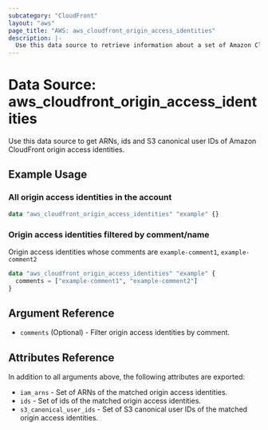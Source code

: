 ```yaml
---
subcategory: "CloudFront"
layout: "aws"
page_title: "AWS: aws_cloudfront_origin_access_identities"
description: |-
  Use this data source to retrieve information about a set of Amazon CloudFront origin access identities.
---
```


# Data Source: aws_cloudfront_origin_access_identities

Use this data source to get ARNs, ids and S3 canonical user IDs of Amazon CloudFront origin access identities.

## Example Usage

### All origin access identities in the account

```terraform
data "aws_cloudfront_origin_access_identities" "example" {}
```

### Origin access identities filtered by comment/name

Origin access identities whose comments are `example-comment1`, `example-comment2`

```terraform
data "aws_cloudfront_origin_access_identities" "example" {
  comments = ["example-comment1", "example-comment2"]
}
```

## Argument Reference

* `comments` (Optional) - Filter origin access identities by comment.

## Attributes Reference

In addition to all arguments above, the following attributes are exported:

* `iam_arns` - Set of ARNs of the matched origin access identities.
* `ids` - Set of ids of the matched origin access identities.
* `s3_canonical_user_ids` - Set of S3 canonical user IDs of the matched origin access identities.
